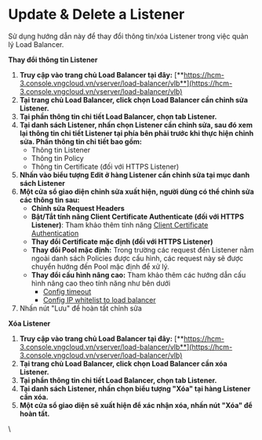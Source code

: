 # Update & Delete a Listener

Sử dụng hướng dẫn này để thay đổi thông tin/xóa Listener trong việc quản lý Load Balancer.

**Thay đổi thông tin Listener**

1. **Truy cập vào trang chủ Load Balancer tại đây:** [**https://hcm-3.console.vngcloud.vn/vserver/load-balancer/vlb**](https://hcm-3.console.vngcloud.vn/vserver/load-balancer/vlb)
2. **Tại trang chủ Load Balancer, click chọn Load Balancer cần chỉnh sửa Listener.**
3. **Tại phần thông tin chi tiết Load Balancer, chọn tab Listener.**
4. **Tại danh sách Listener, nhấn chọn Listener cần chỉnh sửa, sau đó xem lại thông tin chi tiết Listener tại phía bên phải trước khi thực hiện chỉnh sửa. Phần thông tin chi tiết bao gồm:**
   * Thông tin Listener
   * Thông tin Policy
   * Thông tin Certificate (đối với HTTPS Listener)
5. **Nhấn vào biểu tượng Edit ở hàng Listener cần chỉnh sửa tại mục danh sách Listener**
6. **Một cửa sổ giao diện chỉnh sửa xuất hiện, người dùng có thể chỉnh sửa các thông tin sau:**
   * **Chỉnh sửa Request Headers**
   * **Bật/Tắt tính năng Client Certificate Authenticate (đối với HTTPS Listener)**: Tham khảo thêm tính năng [Client Certificate Authentication](https://docs.vngcloud.vn/display/vServer/Client+Certificate+Authentication)
   * **Thay đổi Certificate mặc định (đối với HTTPS Listener)**
   * **Thay đổi Pool mặc định:** Trong trường các request đến Listener nằm ngoài danh sách Policies được cấu hình, các request này sẽ được chuyển hướng đến Pool mặc định để xử lý.
   * **Thay đổi cấu hình nâng cao:** Tham khảo thêm các hướng dẫn cấu hình nâng cao theo tính năng như bên dưới
     * [Config timeout](https://docs.vngcloud.vn/display/vServer/Config+timeout)
     * [Config IP whitelist to load balancer](https://docs.vngcloud.vn/display/vServer/Config+IP+whitelist+to+load+balancer)
7. Nhấn nút "Lưu" để hoàn tất chỉnh sửa

**Xóa Listener**

1. **Truy cập vào trang chủ Load Balancer tại đây:** [**https://hcm-3.console.vngcloud.vn/vserver/load-balancer/vlb**](https://hcm-3.console.vngcloud.vn/vserver/load-balancer/vlb)
2. **Tại trang chủ Load Balancer, click chọn Load Balancer cần xóa Listener.**
3. **Tại phần thông tin chi tiết Load Balancer, chọn tab Listener.**
4. **Tại danh sách Listener, nhấn chọn biểu tượng "Xóa" tại hàng Listener cần xóa.**
5. **Một cửa sổ giao diện sẽ xuất hiện để xác nhận xóa, nhấn nút "Xóa" để hoàn tất.**

\
